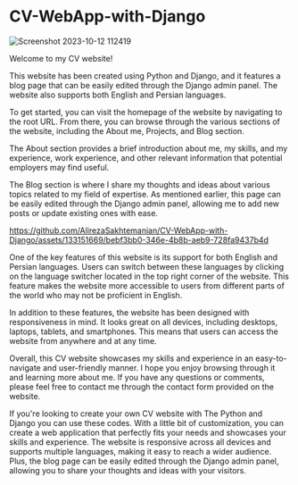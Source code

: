 # CV-WebApp-with-Django

![Screenshot 2023-10-12 112419](https://github.com/AlirezaSakhtemanian/CV-WebApp-with-Django/assets/133151669/da4248d2-e0ef-43f2-8d3c-bfd47ab3fdae)

Welcome to my CV website!

This website has been created using Python and Django, and it features a blog page that can be easily edited through the Django admin panel. The website also supports both English and Persian languages.

To get started, you can visit the homepage of the website by navigating to the root URL. From there, you can browse through the various sections of the website, including the About me, Projects, and Blog section.

The About section provides a brief introduction about me, my skills, and my experience, work experience, and other relevant information that potential employers may find useful.

The Blog section is where I share my thoughts and ideas about various topics related to my field of expertise. As mentioned earlier, this page can be easily edited through the Django admin panel, allowing me to add new posts or update existing ones with ease.

https://github.com/AlirezaSakhtemanian/CV-WebApp-with-Django/assets/133151669/bebf3bb0-346e-4b8b-aeb9-728fa9437b4d

One of the key features of this website is its support for both English and Persian languages. Users can switch between these languages by clicking on the language switcher located in the top right corner of the website. This feature makes the website more accessible to users from different parts of the world who may not be proficient in English.

In addition to these features, the website has been designed with responsiveness in mind. It looks great on all devices, including desktops, laptops, tablets, and smartphones. This means that users can access the website from anywhere and at any time.

Overall, this CV website showcases my skills and experience in an easy-to-navigate and user-friendly manner. I hope you enjoy browsing through it and learning more about me. If you have any questions or comments, please feel free to contact me through the contact form provided on the website.

If you're looking to create your own CV website with The Python and Django you can use these codes. With a little bit of customization, you can create a web application that perfectly fits your needs and showcases your skills and experience. The website is responsive across all devices and supports multiple languages, making it easy to reach a wider audience. Plus, the blog page can be easily edited through the Django admin panel, allowing you to share your thoughts and ideas with your visitors.
